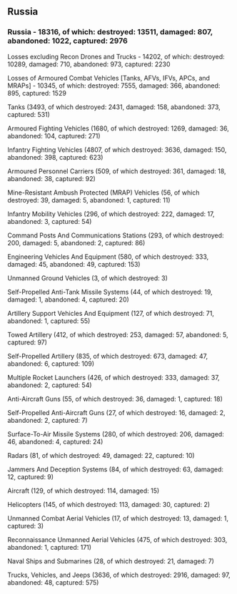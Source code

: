 
 
 ## Russia
 
 ### Russia - 18316, of which: destroyed: 13511, damaged: 807, abandoned: 1022, captured: 2976

 Losses excluding Recon Drones and Trucks - 14202, of which: destroyed: 10289, damaged: 710, abandoned: 973, captured: 2230

 Losses of Armoured Combat Vehicles [Tanks, AFVs, IFVs, APCs, and MRAPs] - 10345, of which: destroyed: 7555, damaged: 366, abandoned: 895, captured: 1529

 

 

 Tanks (3493, of which destroyed: 2431, damaged: 158, abandoned: 373, captured: 531)

 Armoured Fighting Vehicles (1680, of which destroyed: 1269, damaged: 36, abandoned: 104, captured: 271)

 Infantry Fighting Vehicles (4807, of which destroyed: 3636, damaged: 150, abandoned: 398, captured: 623)

 Armoured Personnel Carriers (509, of which destroyed: 361, damaged: 18, abandoned: 38, captured: 92)

 Mine-Resistant Ambush Protected (MRAP) Vehicles (56, of which destroyed: 39, damaged: 5, abandoned: 1, captured: 11)

 Infantry Mobility Vehicles (296, of which destroyed: 222, damaged: 17, abandoned: 3, captured: 54)

 Command Posts And Communications Stations (293, of which destroyed: 200, damaged: 5, abandoned: 2, captured: 86)

 Engineering Vehicles And Equipment (580, of which destroyed: 333, damaged: 45, abandoned: 49, captured: 153)

 Unmanned Ground Vehicles (3, of which destroyed: 3)

 Self-Propelled Anti-Tank Missile Systems (44, of which destroyed: 19, damaged: 1, abandoned: 4, captured: 20)

 Artillery Support Vehicles And Equipment (127, of which destroyed: 71, abandoned: 1, captured: 55)

 Towed Artillery (412, of which destroyed: 253, damaged: 57, abandoned: 5, captured: 97)

 Self-Propelled Artillery (835, of which destroyed: 673, damaged: 47, abandoned: 6, captured: 109)

 Multiple Rocket Launchers (426, of which destroyed: 333, damaged: 37, abandoned: 2, captured: 54)

 Anti-Aircraft Guns (55, of which destroyed: 36, damaged: 1, captured: 18)

 Self-Propelled Anti-Aircraft Guns (27, of which destroyed: 16, damaged: 2, abandoned: 2, captured: 7)

 Surface-To-Air Missile Systems (280, of which destroyed: 206, damaged: 46, abandoned: 4, captured: 24)

 Radars (81, of which destroyed: 49, damaged: 22, captured: 10)

 Jammers And Deception Systems (84, of which destroyed: 63, damaged: 12, captured: 9)

 Aircraft (129, of which destroyed: 114, damaged: 15)

 Helicopters (145, of which destroyed: 113, damaged: 30, captured: 2)

 Unmanned Combat Aerial Vehicles (17, of which destroyed: 13, damaged: 1, captured: 3)

 Reconnaissance Unmanned Aerial Vehicles (475, of which destroyed: 303, abandoned: 1, captured: 171)

 Naval Ships and Submarines (28, of which destroyed: 21, damaged: 7)

 Trucks, Vehicles, and Jeeps (3636, of which destroyed: 2916, damaged: 97, abandoned: 48, captured: 575)

